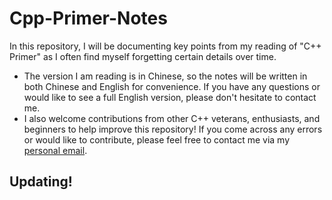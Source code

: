 # Cpp-Primer-Notes

In this repository, I will be documenting key points from my reading of "C++ Primer" as I often find myself forgetting certain details over time.

+ The version I am reading is in Chinese, so the notes will be written in both Chinese and English for convenience. If you have any questions or would like to see a full English version, please don't hesitate to contact me.
+ I also welcome contributions from other C++ veterans, enthusiasts, and beginners to help improve this repository! If you come across any errors or would like to contribute, please feel free to contact me via my [personal email](guozebin2012@163.com).

## Updating!
